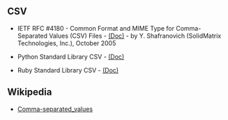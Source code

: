 

## CSV

- IETF RFC #4180 - Common Format and MIME Type for Comma-Separated Values (CSV) Files -
    [(Doc)](http://tools.ietf.org/rfc/rfc4180.txt) -
     by Y. Shafranovich (SolidMatrix Technologies, Inc.), October 2005


- Python Standard Library CSV  - [(Doc)]()

- Ruby Standard Library CSV  - [(Doc)]()



## Wikipedia

- [Comma-separated_values](http://en.wikipedia.org/wiki/Comma-separated_values)



